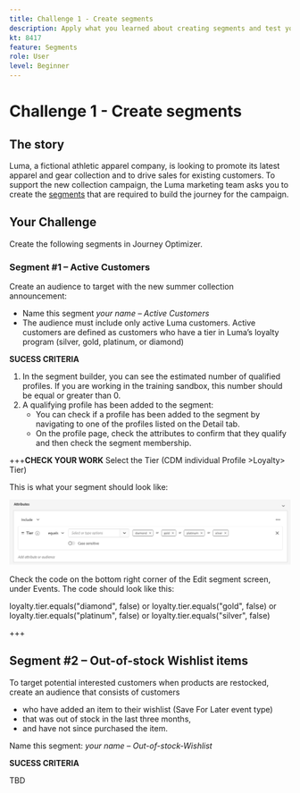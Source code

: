 ```yaml
---
title: Challenge 1 - Create segments
description: Apply what you learned about creating segments and test your skills.
kt: 8417
feature: Segments
role: User
level: Beginner
---
```


# Challenge 1 - Create segments

## The story

Luma, a fictional athletic apparel company, is looking to promote its latest apparel and gear collection and to drive sales for existing customers. To support the new collection campaign, the Luma marketing team asks you to create the [segments](/help/set-up-resources/create-segments.md) that are required to  build the journey for the campaign.

## Your Challenge

Create the following segments in Journey Optimizer.

### Segment #1 – Active Customers

Create an audience to target with the new summer collection announcement:

* Name this segment *your name – Active Customers*
* The audience must include only active Luma customers. Active customers are defined as customers who have a tier in Luma’s loyalty program (silver, gold, platinum, or diamond)

**SUCESS CRITERIA** 

1. In the segment builder, you can see the estimated number of qualified profiles. If you are working in the training sandbox, this number should be equal or greater than 0.
2. A qualifying profile has been added to the segment:
    * You can check if a profile has been added to the segment by navigating to one of the profiles listed on the Detail tab.  
    * On the profile page, check the attributes to confirm that they qualify and then check the segment membership.

+++**CHECK YOUR WORK**
Select the Tier (CDM individual Profile >Loyalty> Tier)

This is what your segment should look like:

![Segment #1 - Active Customers](/help/challenges/assets/C1-S1.png)

Check the code on the bottom right corner of the Edit segment screen, under Events. The code should look like this:

loyalty.tier.equals("diamond", false) or loyalty.tier.equals("gold", false) or loyalty.tier.equals("platinum", false) or loyalty.tier.equals("silver", false)

+++

## Segment #2 – Out-of-stock Wishlist items

To target potential interested customers when products are restocked, create an audience that consists of customers

* who have added an item to their wishlist (Save For Later event type)
* that was out of stock in the last three months,
* and have not since purchased the item.

Name this segment: *your name – Out-of-stock-Wishlist*

**SUCESS CRITERIA**

TBD